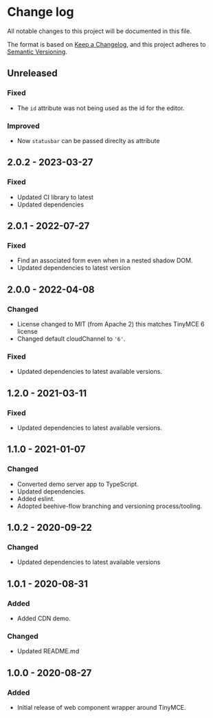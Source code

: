 # Change log
All notable changes to this project will be documented in this file.

The format is based on [Keep a Changelog](https://keepachangelog.com/en/1.0.0/),
and this project adheres to [Semantic Versioning](https://semver.org/spec/v2.0.0.html).

## Unreleased

### Fixed
- The `id` attribute was not being used as the id for the editor.

### Improved
- Now `statusbar` can be passed direclty as attribute

## 2.0.2 - 2023-03-27

### Fixed
- Updated CI library to latest
- Updated dependencies

## 2.0.1 - 2022-07-27

### Fixed
- Find an associated form even when in a nested shadow DOM.
- Updated dependencies to latest version

## 2.0.0 - 2022-04-08

### Changed
- License changed to MIT (from Apache 2) this matches TinyMCE 6 license
- Changed default cloudChannel to `'6'`.

### Fixed
- Updated dependencies to latest available versions.

## 1.2.0 - 2021-03-11

### Fixed
- Updated dependencies to latest available versions.

## 1.1.0 - 2021-01-07

### Changed
- Converted demo server app to TypeScript.
- Updated dependencies.
- Added eslint.
- Adopted beehive-flow branching and versioning process/tooling.

## 1.0.2 - 2020-09-22

### Changed
- Updated dependencies to latest available versions

## 1.0.1 - 2020-08-31

### Added
- Added CDN demo.

### Changed
- Updated README.md

## 1.0.0 - 2020-08-27

### Added
- Initial release of web component wrapper around TinyMCE.

